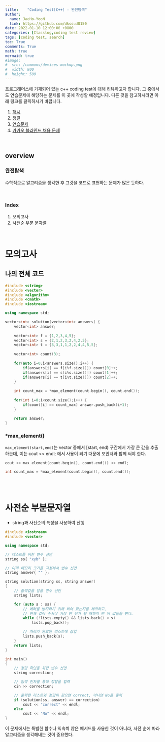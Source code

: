 ```yaml
---
title:    "Coding Test[C++] - 완전탐색"
author:
  name: JaeHo-YooN
  link: https://github.com/dkssud8150
date: 2022-01-10 12:00:00 +0800
categories: [Classlog,coding test review]
tags: [coding test, search]
toc: True
comments: True
math: true
mermaid: true
#image:
#  src: /commons/devices-mockup.png
#  width: 800
#  height: 500
---
```


프로그래머스에 기재되어 있는 c++ coding test에 대해 리뷰하고자 합니다. 그 중에서도 연습문제에 해당하는 문제를 이 곳에 작성할 예정입니다. 다른 것을 참고하시려면 아래 링크를 클릭하시기 바랍니다.

1. [해시](https://dkssud8150.github.io/classlog/codingtestchash.html)
2. [정렬](https://dkssud8150.github.io/classlog/codingtestcsort.html)
3. [연습문제](https://dkssud8150.github.io/classlog/codingtestcpra.html)
4. [카카오 블라인드 채용 문제](https://dkssud8150.github.io/classlog/codingtestckakao.html)

<br>

## overview

### 완전탐색

수학적으로 알고리즘을 생각한 후 그것을 코드로 표현하는 문제가 많은 듯하다.



<br>

### Index

1. 모의고사
2. 사전순 부분 문자열

<br>

# 모의고사

## 나의 전체 코드

```cpp
#include <string>
#include <vector>
#include <algorithm>
#include <cmath>
#include <iostream>

using namespace std;

vector<int> solution(vector<int> answers) {
    vector<int> answer;
    
    vector<int> f = {1,2,3,4,5};
    vector<int> s = {2,1,2,3,2,4,2,5};
    vector<int> t = {3,3,1,1,2,2,4,4,5,5};
    
    vector<int> count(3);
    
    for(auto i=0;i<answers.size();i++) {
        if(answers[i] == f[i%f.size()]) count[0]++;
        if(answers[i] == s[i%s.size()]) count[1]++;
        if(answers[i] == t[i%t.size()]) count[2]++;
    }
    
    int count_max = *max_element(count.begin(), count.end());
    
    for(int i=0;i<count.size();i++) {
        if(count[i] == count_max) answer.push_back(i+1);
    }
    
    return answer;
}
```

### *max_element()

`max_element(start,end)`는 vector 중에서 [start, end) 구간에서 가장 큰 값을 추출하는데, 이는 cout << endl; 에서 사용이 되기 때문에 포인터와 함께 써야 한다.

```cpp
cout << max_element(count.begin(), count.end()) << endl;

int count_max = *max_element(count.begin(), count.end());
```

<br>

<br>

# 사전순 부분문자열

- string과 사전순의 특성을 사용하여 진행

```cpp
#include <iostream>
#include <vector>

using namespace std;

// 테스트를 위한 변수 선언
string ss{ "xyb" };

// 미리 메모리 크기를 지정해서 변수 선언
string answer{ "" };

string solution(string ss, string answer)
{	
	// 출력값을 담을 변수 선언
	string lists;

	for (auto s : ss) {
		// 에러를 방지하기 위해 비어 있는지를 체크하고, 
		// 현재 값이 순서상 가장 맨 뒤가 될 때까지 맨 뒤 값들을 뺀다.
		while (!lists.empty() && lists.back() < s)
			lists.pop_back();

		// 처리가 완료된 리스트에 삽입
		lists.push_back(s);
	}
	return lists;
}

int main()
{	
	// 정답 확인을 위한 변수 선언
	string correction;

	// 입력 인자를 통해 정답을 입력
	cin >> correction;

	// 출력한 리스트와 정답이 같으면 correct, 아니면 No를 출력
	if (solution(ss, answer) == correction)
		cout << "correct" << endl;
	else
		cout << "No" << endl;
}
```

이 문제에서는 특별한 함수나 익숙치 않은 메서드를 사용한 것이 아니라, 사전 순에 따라 알고리즘을 생각해내는 것이 중요했다.
